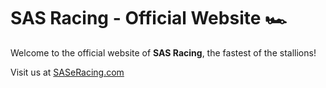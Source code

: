 # SAS Racing - Official Website 🏎️

Welcome to the official website of **SAS Racing**, the fastest of the stallions! 

Visit us at [SASeRacing.com](https://SASeRacing.com)
